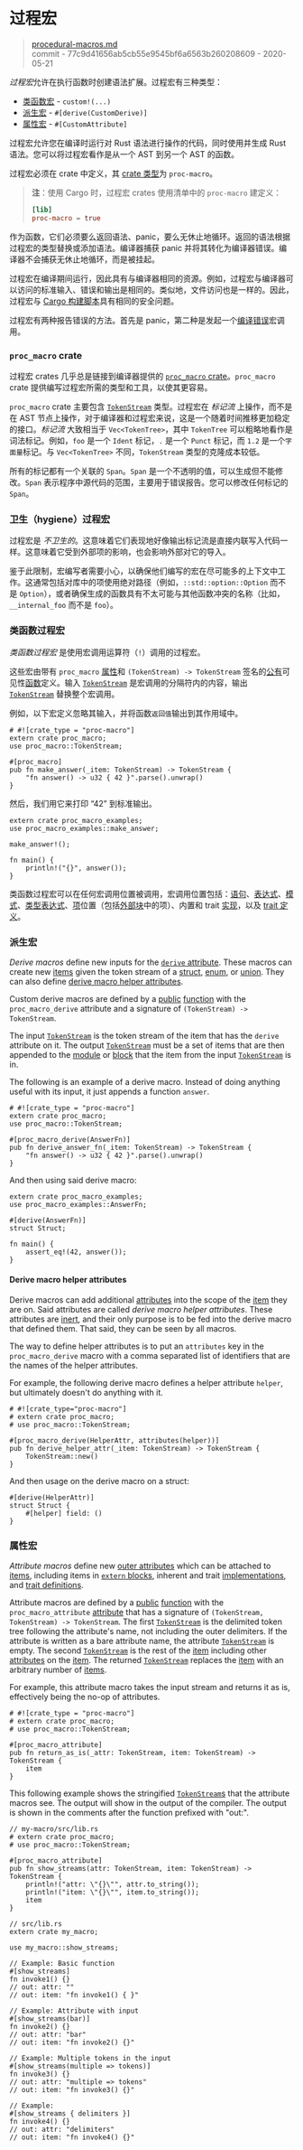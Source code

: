 # 过程宏

> [procedural-macros.md](https://github.com/rust-lang/reference/blob/master/src/procedural-macros.md)
> <br />
> commit - 77c9d41656ab5cb55e9545bf6a6563b260208609 - 2020-05-21

*过程宏*允许在执行函数时创建语法扩展。过程宏有三种类型：

* [类函数宏][Function-like macros] - `custom!(...)`
* [派生宏][Derive macros] - `#[derive(CustomDerive)]`
* [属性宏][Attribute macros] - `#[CustomAttribute]`

过程宏允许您在编译时运行对 Rust 语法进行操作的代码，同时使用并生成 Rust 语法。您可以将过程宏看作是从一个 AST 到另一个 AST 的函数。

过程宏必须在 crate 中定义，其 [crate 类型][crate type]为 `proc-macro`。

> **注**：使用 Cargo 时，过程宏 crates 使用清单中的 `proc-macro` 建定义：
>
> ```toml
> [lib]
> proc-macro = true
> ```

作为函数，它们必须要么返回语法、panic，要么无休止地循环。返回的语法根据过程宏的类型替换或添加语法。编译器捕获 panic 并将其转化为编译器错误。编译器不会捕获无休止地循环，而是被挂起。

过程宏在编译期间运行，因此具有与编译器相同的资源。例如，过程宏与编译器可以访问的标准输入、错误和输出是相同的。类似地，文件访问也是一样的。因此，过程宏与 [Cargo 构建脚本][Cargo's
build scripts]具有相同的安全问题。

过程宏有两种报告错误的方法。首先是 panic，第二种是发起一个[编译错误][`compile_error`]宏调用。

### `proc_macro` crate

过程宏 crates 几乎总是链接到编译器提供的 [`proc_macro` crate]。`proc_macro` crate 提供编写过程宏所需的类型和工具，以使其更容易。

`proc_macro` crate 主要包含 [`TokenStream`] 类型。过程宏在 *标记流* 上操作，而不是在 AST 节点上操作，对于编译器和过程宏来说，这是一个随着时间推移更加稳定的接口。*标记流* 大致相当于 `Vec<TokenTree>`，其中 `TokenTree` 可以粗略地看作是词法标记。例如，`foo` 是一个 `Ident` 标记，`.` 是一个 `Punct` 标记，而 `1.2` 是一个`字面量`标记。与 `Vec<TokenTree>` 不同，`TokenStream` 类型的克隆成本较低。

所有的标记都有一个关联的 `Span`。`Span` 是一个不透明的值，可以生成但不能修改。`Span` 表示程序中源代码的范围，主要用于错误报告。您可以修改任何标记的 `Span`。

### 卫生（hygiene）过程宏

过程宏是 *不卫生的*。这意味着它们表现地好像输出标记流是直接内联写入代码一样。这意味着它受到外部项的影响，也会影响外部对它的导入。

鉴于此限制，宏编写者需要小心，以确保他们编写的宏在尽可能多的上下文中工作。这通常包括对库中的项使用绝对路径（例如，`::std::option::Option` 而不是 `Option`），或者确保生成的函数具有不太可能与其他函数冲突的名称（比如，`__internal_foo` 而不是 `foo`）。

### 类函数过程宏

*类函数过程宏* 是使用宏调用运算符（`!`）调用的过程宏。

这些宏由带有 `proc_macro` [属性][attribute]和 `(TokenStream) -> TokenStream` 签名的[公有][public]可见性[函数][function]定义。输入 [`TokenStream`] 是宏调用的分隔符内的内容，输出 [`TokenStream`] 替换整个宏调用。

例如，以下宏定义忽略其输入，并将函数`返回值`输出到其作用域中。

<!-- ignore: test doesn't support proc-macro -->
```rust,ignore
# #![crate_type = "proc-macro"]
extern crate proc_macro;
use proc_macro::TokenStream;

#[proc_macro]
pub fn make_answer(_item: TokenStream) -> TokenStream {
    "fn answer() -> u32 { 42 }".parse().unwrap()
}
```

然后，我们用它来打印 “42” 到标准输出。

<!-- ignore: requires external crates -->
```rust,ignore
extern crate proc_macro_examples;
use proc_macro_examples::make_answer;

make_answer!();

fn main() {
    println!("{}", answer());
}
```

类函数过程宏可以在任何宏调用位置被调用，宏调用位置包括：[语句][statements]、[表达式][expressions]、[模式][patterns]、[类型表达式][type
expressions]、[项][item]位置（包括[外部块][`extern` blocks]中的项）、内置和 trait [实现][implementations]，以及 [trait 定义][trait definitions]。

### 派生宏

*Derive macros* define new inputs for the [`derive` attribute]. These macros
can create new [items] given the token stream of a [struct], [enum], or [union].
They can also define [derive macro helper attributes].

Custom derive macros are defined by a [public]&#32;[function] with the
`proc_macro_derive` attribute and a signature of `(TokenStream) -> TokenStream`.

The input [`TokenStream`] is the token stream of the item that has the `derive`
attribute on it. The output [`TokenStream`] must be a set of items that are
then appended to the [module] or [block] that the item from the input
[`TokenStream`] is in.

The following is an example of a derive macro. Instead of doing anything
useful with its input, it just appends a function `answer`.

<!-- ignore: test doesn't support proc-macro -->
```rust,ignore
# #![crate_type = "proc-macro"]
extern crate proc_macro;
use proc_macro::TokenStream;

#[proc_macro_derive(AnswerFn)]
pub fn derive_answer_fn(_item: TokenStream) -> TokenStream {
    "fn answer() -> u32 { 42 }".parse().unwrap()
}
```

And then using said derive macro:

<!-- ignore: requires external crates -->
```rust,ignore
extern crate proc_macro_examples;
use proc_macro_examples::AnswerFn;

#[derive(AnswerFn)]
struct Struct;

fn main() {
    assert_eq!(42, answer());
}
```

#### Derive macro helper attributes

Derive macros can add additional [attributes] into the scope of the [item]
they are on. Said attributes are called *derive macro helper attributes*. These
attributes are [inert], and their only purpose is to be fed into the derive
macro that defined them. That said, they can be seen by all macros.

The way to define helper attributes is to put an `attributes` key in the
`proc_macro_derive` macro with a comma separated list of identifiers that are
the names of the helper attributes.

For example, the following derive macro defines a helper attribute
`helper`, but ultimately doesn't do anything with it.

<!-- ignore: test doesn't support proc-macro -->
```rust,ignore
# #![crate_type="proc-macro"]
# extern crate proc_macro;
# use proc_macro::TokenStream;

#[proc_macro_derive(HelperAttr, attributes(helper))]
pub fn derive_helper_attr(_item: TokenStream) -> TokenStream {
    TokenStream::new()
}
```

And then usage on the derive macro on a struct:

<!-- ignore: requires external crates -->
```rust,ignore
#[derive(HelperAttr)]
struct Struct {
    #[helper] field: ()
}
```

### 属性宏

*Attribute macros* define new [outer attributes][attributes] which can be
attached to [items], including items in [`extern` blocks], inherent and trait
[implementations], and [trait definitions].

Attribute macros are defined by a [public]&#32;[function] with the
`proc_macro_attribute` [attribute] that has a signature of `(TokenStream,
TokenStream) -> TokenStream`. The first [`TokenStream`] is the delimited token
tree following the attribute's name, not including the outer delimiters. If
the attribute is written as a bare attribute name, the attribute
[`TokenStream`] is empty. The second [`TokenStream`] is the rest of the [item]
including other [attributes] on the [item]. The returned [`TokenStream`]
replaces the [item] with an arbitrary number of [items].

For example, this attribute macro takes the input stream and returns it as is,
effectively being the no-op of attributes.

<!-- ignore: test doesn't support proc-macro -->
```rust,ignore
# #![crate_type = "proc-macro"]
# extern crate proc_macro;
# use proc_macro::TokenStream;

#[proc_macro_attribute]
pub fn return_as_is(_attr: TokenStream, item: TokenStream) -> TokenStream {
    item
}
```

This following example shows the stringified [`TokenStream`s] that the attribute
macros see. The output will show in the output of the compiler. The output is
shown in the comments after the function prefixed with "out:".

<!-- ignore: test doesn't support proc-macro -->
```rust,ignore
// my-macro/src/lib.rs
# extern crate proc_macro;
# use proc_macro::TokenStream;

#[proc_macro_attribute]
pub fn show_streams(attr: TokenStream, item: TokenStream) -> TokenStream {
    println!("attr: \"{}\"", attr.to_string());
    println!("item: \"{}\"", item.to_string());
    item
}
```

<!-- ignore: requires external crates -->
```rust,ignore
// src/lib.rs
extern crate my_macro;

use my_macro::show_streams;

// Example: Basic function
#[show_streams]
fn invoke1() {}
// out: attr: ""
// out: item: "fn invoke1() { }"

// Example: Attribute with input
#[show_streams(bar)]
fn invoke2() {}
// out: attr: "bar"
// out: item: "fn invoke2() {}"

// Example: Multiple tokens in the input
#[show_streams(multiple => tokens)]
fn invoke3() {}
// out: attr: "multiple => tokens"
// out: item: "fn invoke3() {}"

// Example:
#[show_streams { delimiters }]
fn invoke4() {}
// out: attr: "delimiters"
// out: item: "fn invoke4() {}"
```

[Attribute macros]: #属性宏
[Cargo's build scripts]: ../cargo/reference/build-scripts.html
[Derive macros]: #派生宏
[Function-like macros]: #类函数过程宏
[`TokenStream`]: ../proc_macro/struct.TokenStream.html
[`TokenStream`s]: ../proc_macro/struct.TokenStream.html
[`compile_error`]: ../std/macro.compile_error.html
[`derive` attribute]: attributes/derive.md
[`extern` blocks]: items/external-blocks.md
[`macro_rules`]: macros-by-example.md
[`proc_macro` crate]: ../proc_macro/index.html
[attribute]: attributes.md
[attributes]: attributes.md
[block]: expressions/block-expr.md
[crate type]: linkage.md
[derive macro helper attributes]: #derive-macro-helper-attributes
[enum]: items/enumerations.md
[expressions]: expressions.md
[function]: items/functions.md
[implementations]: items/implementations.md
[inert]: attributes.md#active-and-inert-attributes
[item]: items.md
[items]: items.md
[module]: items/modules.md
[patterns]: patterns.md
[public]: visibility-and-privacy.md
[statements]: statements.md
[struct]: items/structs.md
[trait definitions]: items/traits.md
[type expressions]: types.md#type-expressions
[type]: types.md
[union]: items/unions.md

